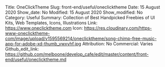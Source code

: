 Title: OneClickTheme
Slug: front-end/useful/oneclicktheme
Date: 15 August 2020
Show_date: No
Modified: 15 August 2020
Show_modified: No
Category: Useful
Summary: Collection of Best Handpicked Freebies of UI Kits, Web Templates, Icons, Illustrations
Link: https://www.oneclicktheme.com
Icon: https://res.cloudinary.com/https-www-oneclicktheme-com/image/upload/v1595569214/oneclicktheme/song-chimp-free-music-app-for-adobe-xd-thumb_vwxyhf.jpg
Attribution: No
Commercial: Varies
Github_edit_link: https://github.com/melboone/develop_cafe/edit/master/content/front-end/useful/oneclicktheme.md